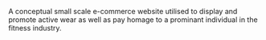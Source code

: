 A conceptual small scale e-commerce website utilised to display and promote active wear as well as pay homage to a prominant individual in the fitness industry.
